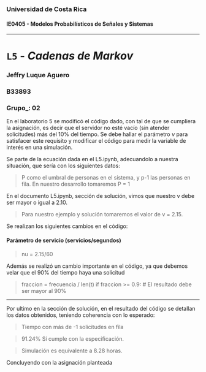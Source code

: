 ### Universidad de Costa Rica
#### IE0405 - Modelos Probabilísticos de Señales y Sistemas
---

# `L5` - *Cadenas de Markov*
### Jeffry Luque Aguero 
### B33893
### Grupo_: 02

En el laboratorio 5 se modificó el código dado, con tal de que se cumpliera la asignación, es decir que el servidor no esté vacío (sin atender solicitudes) más del 10% del tiempo. Se debe hallar  el parámetro $\nu$ para satisfacer este requisito y modificar el código para medir la variable de interés en una simulación.

Se parte de la ecuación dada en el L5.ipynb, adecuandolo a nuestra situación, que sería con los siguientes datos:


> P como el umbral de personas en el sistema, y p-1 las personas en fila. En nuestro desarrollo tomaremos P = 1

En el documento L5.ipynb, sección de solución, vimos que nuestro v debe ser mayor o igual a 2.10.

> Para nuestro ejemplo y solución tomaremos el valor de v = 2.15.

Se realizan los siguientes cambios en el código: 
#### Parámetro de servicio (servicios/segundos)
>nu = 2.15/60

Además se realizó un cambio importante en el código, ya que debemos velar que el 90% del tiempo haya una solicitud
>fraccion = frecuencia / len(t)
if fraccion >= 0.9:  # El resultado debe ser mayor al 90%
---

Por ultimo en la sección de solución, en el resultado del código se detallan los datos obtenidos, teniendo coherencia con lo esperado:

>Tiempo con más de -1 solicitudes en fila 

> 91.24%
> Sí cumple con la especificación.
	
> Simulación es equivalente a 8.28 horas.

Concluyendo con la asignación planteada
